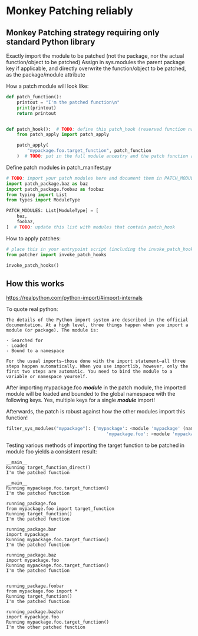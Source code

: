 # Monkey Patching reliably

## Monkey Patching strategy requiring only standard Python library

Exactly import the module to be patched (not the package, nor the actual function/object to be patched)
Assign in sys.modules the parent package key if applicable, and directly overwrite the function/object to be patched, as the package/module attribute

How a patch module will look like:

```python
def patch_function():
    printout = "I'm the patched function\n"
    print(printout)
    return printout


def patch_hook():  # TODO: define this patch_hook (reserved function name) for patcher to pick up
    from patch_apply import patch_apply

    patch_apply(
        "mypackage.foo.target_function", patch_function
    )  # TODO: put in the full module ancestry and the patch function as parameters
```

Define patch modules in patch_manifest.py

```python
# TODO: import your patch modules here and document them in PATCH_MODULES below
import patch_package.baz as baz
import patch_package.foobaz as foobaz
from typing import List
from types import ModuleType

PATCH_MODULES: List[ModuleType] = [
    baz,
    foobaz,
]  # TODO: update this list with modules that contain patch_hook
```

How to apply patches:

```python
# place this in your entrypoint script (including the invoke_patch_hooks() function call) before imports of other modules that should be patched 
from patcher import invoke_patch_hooks

invoke_patch_hooks()
```

## How this works

https://realpython.com/python-import/#import-internals

To quote real python:

```text
The details of the Python import system are described in the official documentation. At a high level, three things happen when you import a module (or package). The module is:  

- Searched for
- Loaded
- Bound to a namespace

For the usual imports—those done with the import statement—all three steps happen automatically. When you use importlib, however, only the first two steps are automatic. You need to bind the module to a variable or namespace yourself.  
```

After importing mypackage.foo ___module___ in the patch module, the imported module will be loaded and bounded to the global namespace with the following keys. Yes, multiple keys for a single ___module___ import!

Afterwards, the patch is robust against how the other modules import this function!

```python
filter_sys_modules("mypackage"): {'mypackage': <module 'mypackage' (namespace)>,
                                      'mypackage.foo': <module 'mypackage.foo' from '/Users/foorx/Developer/python_patching_experiment/mypackage/foo.py'>}
```

Testing various methods of importing the target function to be patched in module foo yields a consistent result:

```text
__main__
Running target_function_direct()
I'm the patched function

__main__
Running mypackage.foo.target_function()
I'm the patched function

running_package.foo
from mypackage.foo import target_function
Running target_function()
I'm the patched function

running_package.bar
import mypackage
Running mypackage.foo.target_function()
I'm the patched function

running_package.baz
import mypackage.foo
Running mypackage.foo.target_function()
I'm the patched function


running_package.foobar
from mypackage.foo import *
Running target_function()
I'm the patched function

running_package.bazbar
import mypackage.foo
Running mypackage.foo.target_function()
I'm the other patched function
```
